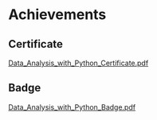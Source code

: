 

# Achievements
## Certificate
[Data_Analysis_with_Python_Certificate.pdf](https://prod-files-secure.s3.us-west-2.amazonaws.com/03e82b26-cccb-4906-bb56-adabcbdc0655/1aa3a050-2338-4a85-85d5-899bad17a31c/Data_Analysis_with_Python_Certificate.pdf?X-Amz-Algorithm=AWS4-HMAC-SHA256&X-Amz-Content-Sha256=UNSIGNED-PAYLOAD&X-Amz-Credential=ASIAZI2LB466TQVD6UPR%2F20250201%2Fus-west-2%2Fs3%2Faws4_request&X-Amz-Date=20250201T231248Z&X-Amz-Expires=3600&X-Amz-Security-Token=IQoJb3JpZ2luX2VjENb%2F%2F%2F%2F%2F%2F%2F%2F%2F%2FwEaCXVzLXdlc3QtMiJHMEUCIQCO9XSJyIVADlygD3atvVdKhX64r8M4zcqbVeHZpstpjAIgZLhxJeMrHdtfJEFXxthU23d5lCfsVgIYBewC8AI9SWUqiAQI3%2F%2F%2F%2F%2F%2F%2F%2F%2F%2F%2FARAAGgw2Mzc0MjMxODM4MDUiDPlVn7SdmjTZqMw5FyrcA4biVRZqh4rxRu7GqF1C957W1LB21hvTXkQMEgAMDXO6AH1xDeqyEZrgyKoNcVaI00l%2BCdHXq5shkK7CJE0h33kuDgP1RAkxTJAzKcCMpgC5s5rELH2i0BqcHIETXEvNntVBmKAF%2BVMH6LRFYyj19i1c6LQoP6VTMNgUf2L6lEyKZ1d5ywuuBIQ124MX%2B5POLr%2BQqiTG4y5%2Bogj5v3K2%2BikStOcmne57f1SBGjk6EX4V1CJF9pnohAHoKXLL0oHiVr%2FH1gt8xHDkahQC8V7hM233oPH%2FYIhOot0nt%2BS1a0GD8k8ej5qxZz%2FGZbdOrDE6evArLnfF88S%2FQc53p00lSIztw73QH9dSD9YJAL1oDZV5ARbfKLrqK8VSCpjJYyHFGpaL85h8rzGHcgBoQe7MVZsygst7KETNc1LDRPVIwEXlKE5zeXJmblAvc5CMFJHNYsGVNM1UYaL73kQLPqcDMlHbha%2FCaAE4S3wTnDYI1jJWd7RJ8u97ndeQMMZciuItvW70Puzq0VBzA2rNXErf%2FAMKzThNhDbhMrndUVUkgEKVCPuZOey9n29x75u5s%2F2RTSN9059sT9fuL4GcLZ65ahPcL2edAkTRRPUO%2BRnsXef8Qebm4VGKut7yzK6wMLOx%2BrwGOqUBmMDmpyUZq9S19XpaWPqSyewEOu%2FevDrRO1JzC0pbnzeg2nPo3OSYkjpXKS75xxZdfPeVfGr%2FWSfygbYWBUUL%2BAWvF0xDpskAhQ3P78UBmqR7GUWNBfNVE%2FkjvnE91Z0wGrAZyo6ur%2BMQGuMui9HE6tyLZYsua1p%2FqlW5U7OP4wMle09iZJrnqw8%2BvzItzP4LtisWUY8q5KoRZq%2BG4sWbn3bQgyOb&X-Amz-Signature=5c1a181049ed4e7d70e1a221291aad04126d3361cbc0c6b6c65e88b1010e9ec8&X-Amz-SignedHeaders=host&x-id=GetObject)
## Badge
[Data_Analysis_with_Python_Badge.pdf](https://prod-files-secure.s3.us-west-2.amazonaws.com/03e82b26-cccb-4906-bb56-adabcbdc0655/4fa9bcf8-b584-40dd-8775-c0bfadf6a6f0/Data_Analysis_with_Python_Badge.pdf?X-Amz-Algorithm=AWS4-HMAC-SHA256&X-Amz-Content-Sha256=UNSIGNED-PAYLOAD&X-Amz-Credential=ASIAZI2LB466TQVD6UPR%2F20250201%2Fus-west-2%2Fs3%2Faws4_request&X-Amz-Date=20250201T231248Z&X-Amz-Expires=3600&X-Amz-Security-Token=IQoJb3JpZ2luX2VjENb%2F%2F%2F%2F%2F%2F%2F%2F%2F%2FwEaCXVzLXdlc3QtMiJHMEUCIQCO9XSJyIVADlygD3atvVdKhX64r8M4zcqbVeHZpstpjAIgZLhxJeMrHdtfJEFXxthU23d5lCfsVgIYBewC8AI9SWUqiAQI3%2F%2F%2F%2F%2F%2F%2F%2F%2F%2F%2FARAAGgw2Mzc0MjMxODM4MDUiDPlVn7SdmjTZqMw5FyrcA4biVRZqh4rxRu7GqF1C957W1LB21hvTXkQMEgAMDXO6AH1xDeqyEZrgyKoNcVaI00l%2BCdHXq5shkK7CJE0h33kuDgP1RAkxTJAzKcCMpgC5s5rELH2i0BqcHIETXEvNntVBmKAF%2BVMH6LRFYyj19i1c6LQoP6VTMNgUf2L6lEyKZ1d5ywuuBIQ124MX%2B5POLr%2BQqiTG4y5%2Bogj5v3K2%2BikStOcmne57f1SBGjk6EX4V1CJF9pnohAHoKXLL0oHiVr%2FH1gt8xHDkahQC8V7hM233oPH%2FYIhOot0nt%2BS1a0GD8k8ej5qxZz%2FGZbdOrDE6evArLnfF88S%2FQc53p00lSIztw73QH9dSD9YJAL1oDZV5ARbfKLrqK8VSCpjJYyHFGpaL85h8rzGHcgBoQe7MVZsygst7KETNc1LDRPVIwEXlKE5zeXJmblAvc5CMFJHNYsGVNM1UYaL73kQLPqcDMlHbha%2FCaAE4S3wTnDYI1jJWd7RJ8u97ndeQMMZciuItvW70Puzq0VBzA2rNXErf%2FAMKzThNhDbhMrndUVUkgEKVCPuZOey9n29x75u5s%2F2RTSN9059sT9fuL4GcLZ65ahPcL2edAkTRRPUO%2BRnsXef8Qebm4VGKut7yzK6wMLOx%2BrwGOqUBmMDmpyUZq9S19XpaWPqSyewEOu%2FevDrRO1JzC0pbnzeg2nPo3OSYkjpXKS75xxZdfPeVfGr%2FWSfygbYWBUUL%2BAWvF0xDpskAhQ3P78UBmqR7GUWNBfNVE%2FkjvnE91Z0wGrAZyo6ur%2BMQGuMui9HE6tyLZYsua1p%2FqlW5U7OP4wMle09iZJrnqw8%2BvzItzP4LtisWUY8q5KoRZq%2BG4sWbn3bQgyOb&X-Amz-Signature=8729922da65dbde00953f430bccaff89df2423bbeb2336abb84f49fcfc4adbfc&X-Amz-SignedHeaders=host&x-id=GetObject)
